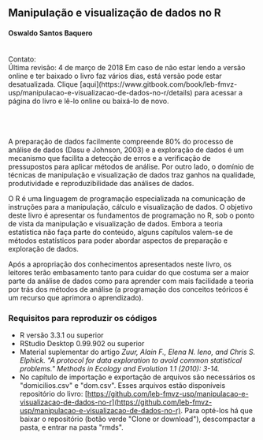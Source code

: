 ## Manipulação e visualização de dados no R
#### Oswaldo Santos Baquero
<br>
Contato: <baquero@usp.br>
<br>
Última revisão: 4 de março de 2018  
Em caso de não estar lendo a versão online e ter baixado o livro faz vários dias, está versão pode estar desatualizada.  
Clique [aqui](https://www.gitbook.com/book/leb-fmvz-usp/manipulacao-e-visualizacao-de-dados-no-r/details) para acessar a página do livro e lê-lo online ou baixá-lo de novo.
<br><br><br><br>

A preparação de dados facilmente compreende 80% do processo de análise de dados (Dasu e Johnson, 2003) e a exploração de dados é um mecanismo que facilita a detecção de erros e a verificação de pressupostos para aplicar métodos de análise. Por outro lado, o domínio de técnicas de manipulação e visualização de dados traz ganhos na qualidade, produtividade e reproduzibilidade das análises de dados.  

O R é uma linguagem de programação especializada na comunicação de instruções para a manipulação, cálculo e visualização de dados. O objetivo deste livro é apresentar os fundamentos de programação no R, sob o ponto de vista da manipulação e visualização de dados. Embora a teoria estatística não faça parte do conteúdo, alguns capítulos valem-se de métodos estatísticos para poder abordar aspectos de preparação e exploração de dados.  

Após a apropriação dos conhecimentos apresentados neste livro, os leitores terão embasamento tanto para cuidar do que costuma ser a maior parte da análise de dados como para aprender com mais facilidade a teoria por trás dos métodos de análise (a programação dos conceitos teóricos é um recurso que aprimora o aprendizado).

### Requisitos para reproduzir os códigos

* R versão 3.3.1 ou superior
* RStudio Desktop 0.99.902 ou superior
* Material suplementar do artigo *Zuur, Alain F., Elena N. Ieno, and Chris S. Elphick. "A protocol for data exploration to avoid common statistical problems." Methods in Ecology and Evolution 1.1 (2010): 3-14.*
* No capítulo de importação e exportação de arquivos são necessários os "domicilios.csv" e "dom.csv". Esses arquivos estão disponíveis repositório do livro: [https://github.com/leb-fmvz-usp/manipulacao-e-visualizacao-de-dados-no-r](https://github.com/leb-fmvz-usp/manipulacao-e-visualizacao-de-dados-no-r). Para opté-los há que baixar o repositório (botão verde "Clone or download"), descompactar a pasta, e entrar na pasta "rmds".